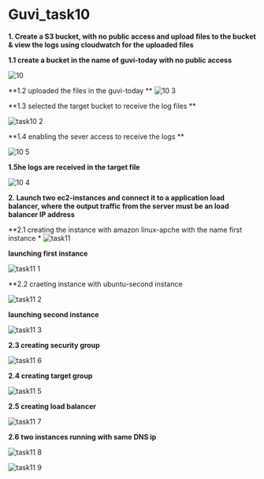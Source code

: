 # Guvi_task10

**1. Create a S3 bucket, with no public access and upload files to the bucket & view the logs using cloudwatch for the uploaded files**

**1.1 create a bucket in the name of guvi-today with no public access**

![10](https://github.com/suganyaanbalagan123/Guvi_task10/assets/133192593/4faaaf37-5586-4c96-b716-ce0b480904fb)

**1.2 uploaded the files in the guvi-today
**
![10 3](https://github.com/suganyaanbalagan123/Guvi_task10/assets/133192593/83813879-108c-4683-bc96-a000c0e23a3c)

**1.3 selected the target bucket to receive the log files
**

![task10 2](https://github.com/suganyaanbalagan123/Guvi_task10/assets/133192593/e4207ad5-98ba-43be-960d-56d5ee694c49)

**1.4 enabling the sever access to receive the logs **

![10 5](https://github.com/suganyaanbalagan123/Guvi_task10/assets/133192593/f2693ce8-402a-415c-bc13-90103df77d8e)

**1.5he logs are received in the target file**

![10 4](https://github.com/suganyaanbalagan123/Guvi_task10/assets/133192593/bc5fe460-5dd3-4582-ad37-32927d05fdf3)

**2. Launch two ec2-instances and connect it to a application load balancer, where the output traffic from the server must be an load balancer IP address**

**2.1 creating the instance with amazon linux-apche  with the name first instance
*
![task11](https://github.com/suganyaanbalagan123/Guvi_task10/assets/133192593/d5782f2b-b6a4-4054-ae42-2d5c1d60695d)

**launching first instance**

![task11 1](https://github.com/suganyaanbalagan123/Guvi_task10/assets/133192593/ac265761-db9b-4503-8f92-e44b31e48d9b)


**2.2 craeting instance with ubuntu-second instance

![task11 2](https://github.com/suganyaanbalagan123/Guvi_task10/assets/133192593/81f104c8-96d0-49e4-8b44-3d49fe6ca2d2)

**launching second instance**

![task11 3](https://github.com/suganyaanbalagan123/Guvi_task10/assets/133192593/5f011e23-1948-4cd2-9983-cecddc5e6ae4)

**2.3 creating security group**

![task11 6](https://github.com/suganyaanbalagan123/Guvi_task10/assets/133192593/10eff69a-d440-4caf-bd3a-bacc0b18cd5b)

**2.4 creating target group**

![task11 5](https://github.com/suganyaanbalagan123/Guvi_task10/assets/133192593/62449ef9-e263-41fd-96ee-106a1e7bbea4)

**2.5 creating load balancer**

![task11 7](https://github.com/suganyaanbalagan123/Guvi_task10/assets/133192593/3a55dc84-ccc8-40bb-9617-22595f2de97f)

**2.6 two instances running with same DNS ip**


![task11 8](https://github.com/suganyaanbalagan123/Guvi_task10/assets/133192593/357ac571-7802-4653-ab58-ef1c947fc618)

![task11 9](https://github.com/suganyaanbalagan123/Guvi_task10/assets/133192593/f6360b4f-5b9d-462e-93cf-6c11f5f70f07)



